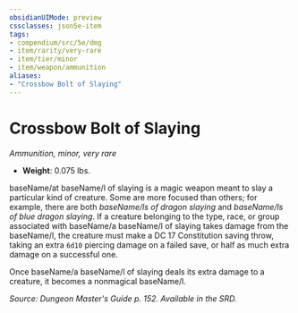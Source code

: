 ```yaml
---
obsidianUIMode: preview
cssclasses: json5e-item
tags:
- compendium/src/5e/dmg
- item/rarity/very-rare
- item/tier/minor
- item/weapon/ammunition
aliases: 
- "Crossbow Bolt of Slaying"
---
```

# Crossbow Bolt of Slaying
*Ammunition, minor, very rare*  

- **Weight**: 0.075 lbs.

baseName/at baseName/l of slaying is a magic weapon meant to slay a particular kind of creature. Some are more focused than others; for example, there are both *baseName/ls of dragon slaying* and *baseName/ls of blue dragon slaying*. If a creature belonging to the type, race, or group associated with baseName/a baseName/l of slaying takes damage from the baseName/l, the creature must make a DC 17 Constitution saving throw, taking an extra `6d10` piercing damage on a failed save, or half as much extra damage on a successful one.

Once baseName/a baseName/l of slaying deals its extra damage to a creature, it becomes a nonmagical baseName/l.

*Source: Dungeon Master's Guide p. 152. Available in the SRD.*